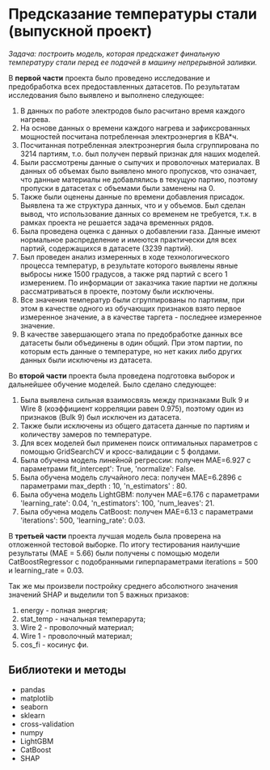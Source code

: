 # Предсказание температуры стали (выпускной проект)

*Задача: построить модель, которая предскажет финальную температуру стали перед ее подачей в машину непрерывной заливки.*

В **первой части** проекта было проведено исследование и предобработка всех предоставленных датасетов.
По результатам исследования было выявлено и выполнено следующее:
1. В данных по работе электродов было расчитано время каждого нагрева.
2. На основе данных о времени каждого нагрева и зафиксрованных мощностей посчитана потребленная электроэнергия в КВА*ч.
3. Посчитанная потребленная электроэнергия была сгруппирована по 3214 партиям, т.о. был получен первый признак для наших моделей.
4. Были рассмотрены данные о сыпучих и проволочных материалах. В данных об объемах было выявлено много пропусков, что означает, что данные материалы не добавлялись в текущую партию, поэтому пропуски в датасетах с объемами были заменены на 0.
5. Также были оценены данные по времени добавления присадок. Выявлена та же структура данных, что и у объемов. Был сделан вывод, что использование данных со временем не требуется, т.к. в рамках проекта не решается задача временных рядов.
6. Была проведена оценка с данных о добавлении газа. Данные имеют нормальное распределение и имеются практически для всех партий, содержащихся в датасете (3239 партий).
7. Был проведен анализ измеренных в ходе технологического процесса температур, в результате которого выявлены явные выбросы ниже 1500 градусов, а также ряд партий с всего 1 измерением. По информации от заказчика такие партии не должны рассматриваться в проекте, поэтому были исключены.
8. Все значения температур были сгруппированы по партиям, при этом в качестве одного из обучающих признаков взято первое измеренное значение, а в качестве таргета - последнее измеренное значение.
9. В качестве завершающего этапа по предобработке данных все датасеты были объединены в один общий. При этом партии, по которым есть данные о температуре, но нет каких либо других данных были исключены из датасета.

Во **второй части** проекта была проведена подготовка выборок и дальнейшее обучение моделей. Было сделано следующее:
1. Была выявлена сильная взаимосвязь между признаками Bulk 9 и Wire 8 (коэффициент корреляции равен 0.975), поэтому один из признаков (Bulk 9) был исключен из датасета.
2. Также были исключены из общего датасета данные по партиям и количеству замеров по температуре.
3. Для всех моделей был применен поиск оптимальных параметров с помощью GridSearchCV и кросс-валидации с 5 фолдами.
4. Была обучена модель линейной регрессии: получен MAE=6.927 с параметрами fit_intercept': True, 'normalize': False.
5. Была обучена модель случайного леса: получен MAE=6.2896 с параметрами max_depth : 10, 'n_estimators' : 80.
6. Была обучена модель LightGBM: получен MAE=6.176 с параметрами 'learning_rate': 0.04, 'n_estimators': 100, 'num_leaves': 21.
7. Была обучена модель CatBoost: получен МАЕ=6.13 с параметрами 'iterations': 500, 'learning_rate': 0.03.

В **третьей части** проекта лучшая модель была проверена на отложенной тестовой выборке. По итогу тестирования наилучшие результаты (МАЕ = 5.66) были получены с помощью модели CatBoostRegressor с подобранными гиперпараметрами iterations = 500 и learning_rate = 0.03.

Так же мы произвели постройку среднего абсолютного значения значений SHAP и выделили топ 5 важных призаков:
1. energy - полная энергия;
2. stat_temp - начальная темперарута;
3. Wire 2 - проволочный материал;
4. Wire 1 - проволочный материал;
5. cos_fi - косинус фи.

## Библиотеки и методы
* pandas
* matplotlib
* seaborn
* sklearn
* cross-validation
* numpy
* LightGBM
* CatBoost
* SHAP
